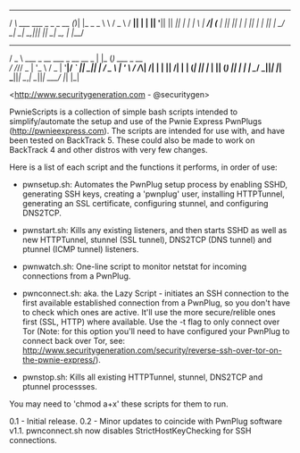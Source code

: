  __                           _  _          
/ _\  ___   ___  _   _  _ __ (_)| |_  _   _ 
\ \  / _ \ / __|| | | || '__|| || __|| | | |
_\ \|  __/| (__ | |_| || |   | || |_ | |_| |
\__/ \___| \___| \__,_||_|   |_| \__| \__, |
                                      |___/ 

   ___                                _    _               
  / _ \ ___  _ __    ___  _ __  __ _ | |_ (_)  ___   _ __  
 / /_\// _ \| '_ \  / _ \| '__|/ _` || __|| | / _ \ | '_ \ 
/ /_\\|  __/| | | ||  __/| |  | (_| || |_ | || (_) || | | |
\____/ \___||_| |_| \___||_|   \__,_| \__||_| \___/ |_| |_|


<http://www.securitygeneration.com - @securitygen>

PwnieScripts is a collection of simple bash scripts intended to simplify/automate the setup and use of the Pwnie Express PwnPlugs (http://pwnieexpress.com). The scripts are intended for use with, and have been tested on BackTrack 5. These could also be made to work on BackTrack 4 and other distros with very few changes.

Here is a list of each script and the functions it performs, in order of use:

- pwnsetup.sh: Automates the PwnPlug setup process by enabling SSHD, generating SSH keys, creating a 'pwnplug' user, installing HTTPTunnel, generating an SSL certificate, configuring stunnel, and configuring DNS2TCP.

- pwnstart.sh: Kills any existing listeners, and then starts SSHD as well as new HTTPTunnel, stunnel (SSL tunnel), DNS2TCP (DNS tunnel) and ptunnel (ICMP tunnel) listeners.

- pwnwatch.sh: One-line script to monitor netstat for incoming connections from a PwnPlug.

- pwnconnect.sh: aka. the Lazy Script - initiates an SSH connection to the first available established connection from a PwnPlug, so you don't have to check which ones are active. It'll use the more secure/relible ones first (SSL, HTTP) where available. Use the -t flag to only connect over Tor (Note: for this option you'll need to have configured your PwnPlug to connect back over Tor, see: http://www.securitygeneration.com/security/reverse-ssh-over-tor-on-the-pwnie-express/).

- pwnstop.sh: Kills all existing HTTPTunnel, stunnel, DNS2TCP and ptunnel processses.

You may need to 'chmod a+x' these scripts for them to run.

<Changelog>

0.1 - 	Initial release.
0.2 -	Minor updates to coincide with PwnPlug software v1.1. 
	pwnconnect.sh now disables StrictHostKeyChecking for SSH connections.
